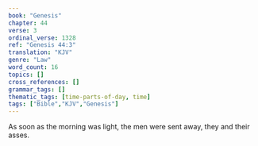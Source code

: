 ```yaml
---
book: "Genesis"
chapter: 44
verse: 3
ordinal_verse: 1328
ref: "Genesis 44:3"
translation: "KJV"
genre: "Law"
word_count: 16
topics: []
cross_references: []
grammar_tags: []
thematic_tags: [time-parts-of-day, time]
tags: ["Bible","KJV","Genesis"]
---
```

As soon as the morning was light, the men were sent away, they and their asses.
